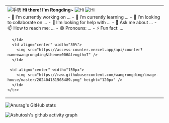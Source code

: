 <div align="center">
  <table>
      <tr>
        <td colspan="3" align="left">
          <img src="https://media.giphy.com/media/hvRJCLFzcasrR4ia7z/giphy.gif" width="30" alt="手势" />
          <b> Hi there! I'm Rongding~ </b>
          <img src="https://emojis.slackmojis.com/emojis/images/1588866973/8934/hellokittydance.gif?1588866973" alt="Hi" width="30" />
          <img
            src="https://readme-typing-svg.herokuapp.com?font=DynaPuff&size=20&pause=1000&color=9999FF&center=true&vCenter=true&width=500&height=22&lines=Hi+I+am+Chenglin;Welcome+to+my+personal+page;++%F0%9F%91%8B"
            alt="Hi"
            width="400"
          />
        </td>
    </tr>
    <tr>
      <td>
- 🔭 I’m currently working on ...
- 🌱 I’m currently learning ...
- 👯 I’m looking to collaborate on ...
- 🤔 I’m looking for help with ...
- 💬 Ask me about ...
- 📫 How to reach me: ...
- 😄 Pronouns: ...
- ⚡ Fun fact: ...

      </td>
      <td align="center" width="30%">
        <img src="https://access-counter.vercel.app/api/counter?name=wangrongding&theme=006&length=7" />
      </td>
      
     <td align="center" width="150px">
        <img src="https://raw.githubusercontent.com/wangrongding/image-house/master/202404181508489.png" height="120px" />
      </td>
    </tr>
  </table>
    
  

</div>



  


![Anurag's GitHub stats](https://github-readme-stats.vercel.app/api?username=aqianer)




![Ashutosh's github activity graph](https://github-readme-activity-graph.vercel.app/graph?username=aqianer&bg_color=fffff0&color=708090&line=24292e&point=24292e&area=true&hide_border=true)


